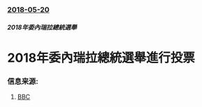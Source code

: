 ### [2018-05-20](/news/2018/05/20/index.md)

##### 2018年委內瑞拉總統選舉
# 2018年委內瑞拉總統選舉進行投票 




### 信息来源:

1. [BBC](http://www.bbc.co.uk/news/world-latin-america-44187838)
